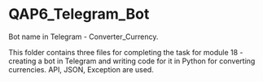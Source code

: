 # QAP6_Telegram_Bot

Bot name in Telegram - Converter_Currency.

This folder contains three files for completing the task for module 18 - creating a bot in Telegram and writing code for it in Python for converting currencies.
API, JSON, Exception are used.
